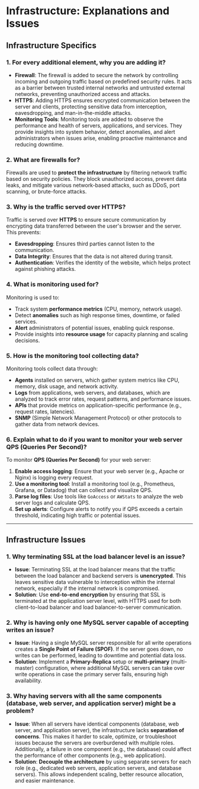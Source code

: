 # Infrastructure: Explanations and Issues

## Infrastructure Specifics

### 1. For every additional element, why you are adding it?
- **Firewall**: The firewall is added to secure the network by controlling incoming and outgoing traffic based on predefined security rules. It acts as a barrier between trusted internal networks and untrusted external networks, preventing unauthorized access and attacks.
- **HTTPS**: Adding HTTPS ensures encrypted communication between the server and clients, protecting sensitive data from interception, eavesdropping, and man-in-the-middle attacks.
- **Monitoring Tools**: Monitoring tools are added to observe the performance and health of servers, applications, and services. They provide insights into system behavior, detect anomalies, and alert administrators when issues arise, enabling proactive maintenance and reducing downtime.

### 2. What are firewalls for?
Firewalls are used to **protect the infrastructure** by filtering network traffic based on security policies. They block unauthorized access, prevent data leaks, and mitigate various network-based attacks, such as DDoS, port scanning, or brute-force attacks.

### 3. Why is the traffic served over HTTPS?
Traffic is served over **HTTPS** to ensure secure communication by encrypting data transferred between the user's browser and the server. This prevents:
- **Eavesdropping**: Ensures third parties cannot listen to the communication.
- **Data Integrity**: Ensures that the data is not altered during transit.
- **Authentication**: Verifies the identity of the website, which helps protect against phishing attacks.

### 4. What is monitoring used for?
Monitoring is used to:
- Track system **performance metrics** (CPU, memory, network usage).
- Detect **anomalies** such as high response times, downtime, or failed services.
- **Alert** administrators of potential issues, enabling quick response.
- Provide insights into **resource usage** for capacity planning and scaling decisions.

### 5. How is the monitoring tool collecting data?
Monitoring tools collect data through:
- **Agents** installed on servers, which gather system metrics like CPU, memory, disk usage, and network activity.
- **Logs** from applications, web servers, and databases, which are analyzed to track error rates, request patterns, and performance issues.
- **APIs** that provide metrics on application-specific performance (e.g., request rates, latencies).
- **SNMP** (Simple Network Management Protocol) or other protocols to gather data from network devices.

### 6. Explain what to do if you want to monitor your web server QPS (Queries Per Second)?
To monitor **QPS (Queries Per Second)** for your web server:
1. **Enable access logging**: Ensure that your web server (e.g., Apache or Nginx) is logging every request.
2. **Use a monitoring tool**: Install a monitoring tool (e.g., Prometheus, Grafana, or Datadog) that can collect and visualize QPS.
3. **Parse log files**: Use tools like `GoAccess` or `AWStats` to analyze the web server logs and calculate QPS.
4. **Set up alerts**: Configure alerts to notify you if QPS exceeds a certain threshold, indicating high traffic or potential issues.

---

## Infrastructure Issues

### 1. Why terminating SSL at the load balancer level is an issue?
- **Issue**: Terminating SSL at the load balancer means that the traffic between the load balancer and backend servers is **unencrypted**. This leaves sensitive data vulnerable to interception within the internal network, especially if the internal network is compromised.
- **Solution**: Use **end-to-end encryption** by ensuring that SSL is terminated at the application server level, with HTTPS used for both client-to-load balancer and load balancer-to-server communication.

### 2. Why is having only one MySQL server capable of accepting writes an issue?
- **Issue**: Having a single MySQL server responsible for all write operations creates a **Single Point of Failure (SPOF)**. If the server goes down, no writes can be performed, leading to downtime and potential data loss.
- **Solution**: Implement a **Primary-Replica** setup or **multi-primary** (multi-master) configuration, where additional MySQL servers can take over write operations in case the primary server fails, ensuring high availability.

### 3. Why having servers with all the same components (database, web server, and application server) might be a problem?
- **Issue**: When all servers have identical components (database, web server, and application server), the infrastructure lacks **separation of concerns**. This makes it harder to scale, optimize, or troubleshoot issues because the servers are overburdened with multiple roles. Additionally, a failure in one component (e.g., the database) could affect the performance of other components (e.g., web application).
- **Solution**: **Decouple the architecture** by using separate servers for each role (e.g., dedicated web servers, application servers, and database servers). This allows independent scaling, better resource allocation, and easier maintenance.